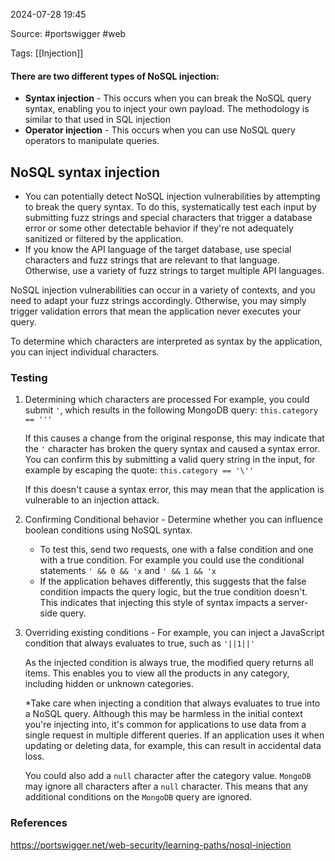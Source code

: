 
2024-07-28 19:45

Source: #portswigger #web 

Tags: [[Injection]]
#### There are two different types of NoSQL injection:

- **Syntax injection** - This occurs when you can break the NoSQL query syntax, enabling you to inject your own payload. The methodology is similar to that used in SQL injection
- **Operator injection** - This occurs when you can use NoSQL query operators to manipulate queries.
## NoSQL syntax injection

- You can potentially detect NoSQL injection vulnerabilities by attempting to break the query syntax. To do this, systematically test each input by submitting fuzz strings and special characters that trigger a database error or some other detectable behavior if they're not adequately sanitized or filtered by the application.
- If you know the API language of the target database, use special characters and fuzz strings that are relevant to that language. Otherwise, use a variety of fuzz strings to target multiple API languages.

NoSQL injection vulnerabilities can occur in a variety of contexts, and you need to adapt your fuzz strings accordingly. Otherwise, you may simply trigger validation errors that mean the application never executes your query. 

 To determine which characters are interpreted as syntax by the application, you can inject individual characters. 

### Testing

1. Determining which characters are processed
	For example, you could submit `'`, which results in the following MongoDB query:
	`this.category == '''`
	
	If this causes a change from the original response, this may indicate that the `'` character has broken the query syntax and caused a syntax error. You can confirm this by submitting a valid query string in the input, for example by escaping the quote:
	`this.category == '\''`
	
	If this doesn't cause a syntax error, this may mean that the application is vulnerable to an injection attack.

2. Confirming Conditional behavior - Determine whether you can influence boolean conditions using NoSQL syntax.
	- To test this, send two requests, one with a false condition and one with a true condition. For example you could use the conditional statements `' && 0 && 'x` and `' && 1 && 'x` 
	- If the application behaves differently, this suggests that the false condition impacts the query logic, but the true condition doesn't. This indicates that injecting this style of syntax impacts a server-side query. 

3. Overriding existing conditions - 
	 For example, you can inject a JavaScript condition that always evaluates to true, such as `'||1||'`
	 
	As the injected condition is always true, the modified query returns all items. This enables you to view all the products in any category, including hidden or unknown categories.
	
	*Take care when injecting a condition that always evaluates to true into a NoSQL query. Although this may be harmless in the initial context you're injecting into, it's common for applications to use data from a single request in multiple different queries. If an application uses it when updating or deleting data, for example, this can result in accidental data loss.
	
	You could also add a `null` character after the category value. `MongoDB` may ignore all characters after a `null` character. This means that any additional conditions on the `MongoDB` query are ignored.



### References
https://portswigger.net/web-security/learning-paths/nosql-injection